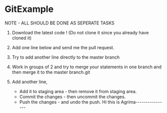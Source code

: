 # GitExample

NOTE - ALL SHOULD BE DONE AS SEPERATE TASKS

1. Download the latest code ! (Do not clone it since you already have cloned it)

2. Add one line below and send me the pull request.

3. Try to add another line directly to the master branch

4. Work in groups of 2 and try to merge your statements in one branch and then merge it to the master branch.git

5. Add another line, 
    - Add it to staging area - then remove it from staging area.
    - Commit the changes - then uncommit the changes.
    - Push the changes - and undo the push.
Hi this is Agrima----------------
